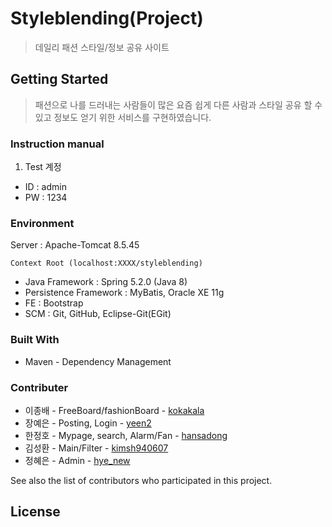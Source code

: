 # Styleblending(Project)
> 데일리 패션 스타일/정보 공유 사이트

## Getting Started
> 패션으로 나를 드러내는 사람들이 많은 요즘 쉽게 다른 사람과 스타일 공유 할 수 있고 정보도 얻기 위한 서비스를 구현하였습니다.


### Instruction manual
1. Test 계정
- ID : admin
- PW : 1234

### Environment
Server : Apache-Tomcat 8.5.45
```
Context Root (localhost:XXXX/styleblending)
```
- Java Framework : Spring 5.2.0 (Java 8)
- Persistence Framework : MyBatis, Oracle XE 11g
- FE : Bootstrap
- SCM : Git, GitHub, Eclipse-Git(EGit)

### Built With
- Maven - Dependency Management

### Contributer
* 이종배 - FreeBoard/fashionBoard - [kokakala]
* 장예은 - Posting, Login - [yeen2]
* 한정호 - Mypage, search, Alarm/Fan - [hansadong]
* 김성환 - Main/Filter - [kimsh940607]
* 정혜은 - Admin - [hye_new]

See also the list of contributors who participated in this project.

License
----




[kokakala]: <https://github.com/kokakala>
[kimsh940607]: <https://github.com/kimsh940607>
[yeen2]: <https://github.com/yeen2>
[hansadong]: <https://github.com/hansadong>
[hye_new]: <https://github.com/hye_new>
